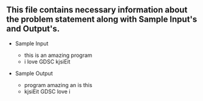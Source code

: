 ## This file contains necessary information about the problem statement along with Sample Input's and Output's.

* Sample Input   
  * this is an amazing program
  * i love GDSC kjsiEit
  
* Sample Output    
  * program amazing an is this
  * kjsiEit GDSC love i
  
 
